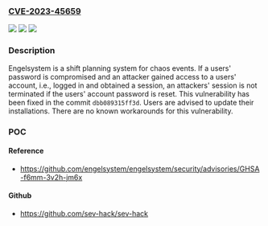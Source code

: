 ### [CVE-2023-45659](https://cve.mitre.org/cgi-bin/cvename.cgi?name=CVE-2023-45659)
![](https://img.shields.io/static/v1?label=Product&message=engelsystem&color=blue)
![](https://img.shields.io/static/v1?label=Version&message=%3C%20dbb089315ff3d%20&color=brightgreen)
![](https://img.shields.io/static/v1?label=Vulnerability&message=CWE-613%3A%20Insufficient%20Session%20Expiration&color=brightgreen)

### Description

Engelsystem is a shift planning system for chaos events.  If a users' password is compromised and an attacker gained access to a users' account, i.e., logged in and obtained a session, an attackers' session is not terminated if the users' account password is reset. This vulnerability has been fixed in the commit `dbb089315ff3d`. Users are advised to update their installations. There are no known workarounds for this vulnerability.

### POC

#### Reference
- https://github.com/engelsystem/engelsystem/security/advisories/GHSA-f6mm-3v2h-jm6x

#### Github
- https://github.com/sev-hack/sev-hack

